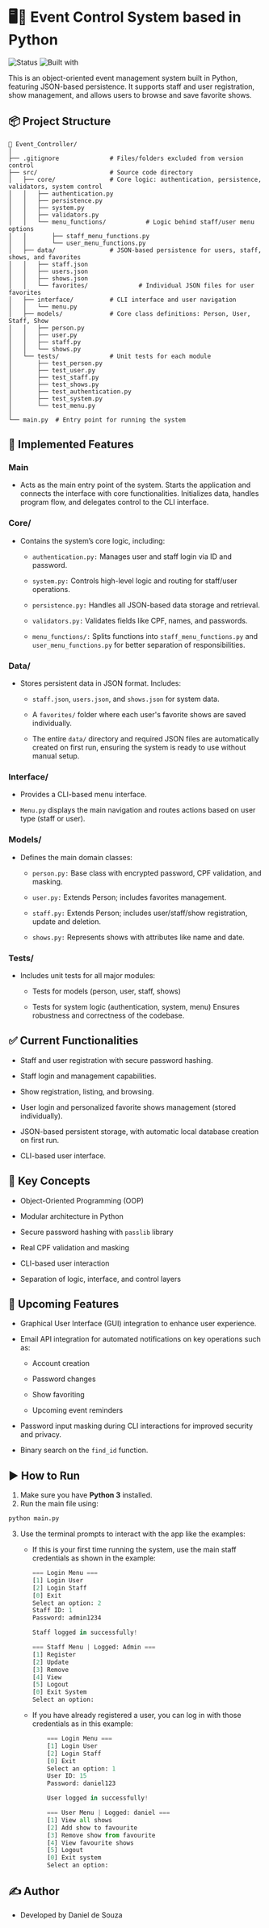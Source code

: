 
# 🖥️🐍 Event Control System based in Python

![Status](https://img.shields.io/badge/status-complete-blue)
![Built with](https://img.shields.io/badge/built%20with-Python%203.13-yellow)

This is an object-oriented event management system built in Python, featuring JSON-based persistence. It supports staff and user registration, show management, and allows users to browse and save favorite shows.


## 📦 Project Structure

```
📂 Event_Controller/
│
├── .gitignore              # Files/folders excluded from version control
├── src/                    # Source code directory
│   ├── core/               # Core logic: authentication, persistence, validators, system control
│   │   ├── authentication.py
│   │   ├── persistence.py            
│   │   ├── system.py                 
│   │   ├── validators.py
│   │   └── menu_functions/           # Logic behind staff/user menu options
│   │       ├── staff_menu_functions.py
│   │       └── user_menu_functions.py
│   ├── data/               # JSON-based persistence for users, staff, shows, and favorites
│   │   ├── staff.json 
│   │   ├── users.json
│   │   ├── shows.json
│   │   └── favorites/              # Individual JSON files for user favorites
│   ├── interface/          # CLI interface and user navigation
│   │   └── menu.py                 
│   ├── models/             # Core class definitions: Person, User, Staff, Show
│   │   ├── person.py               
│   │   ├── user.py                 
│   │   ├── staff.py                
│   │   └── shows.py                
│   └── tests/              # Unit tests for each module
│       ├── test_person.py
│       ├── test_user.py
│       ├── test_staff.py
│       ├── test_shows.py
│       ├── test_authentication.py
│       ├── test_system.py
│       └── test_menu.py
│
└── main.py  # Entry point for running the system
```

## 🧩 Implemented Features

### Main
- Acts as the main entry point of the system. Starts the application and connects the interface with core functionalities. Initializes data, handles program flow, and delegates control to the CLI interface.

### Core/
- Contains the system’s core logic, including:

    - `authentication.py:` Manages user and staff login via ID and password.

    - `system.py:` Controls high-level logic and routing for staff/user operations.

    - `persistence.py:` Handles all JSON-based data storage and retrieval.

    - `validators.py:` Validates fields like CPF, names, and passwords.

    - `menu_functions/:` Splits functions into `staff_menu_functions.py` and `user_menu_functions.py` for better separation of responsibilities.

### Data/
- Stores persistent data in JSON format.
Includes:

    - `staff.json`, `users.json`, and `shows.json` for system data.

    - A `favorites/` folder where each user's favorite shows are saved individually.

    - The entire `data/` directory and required JSON files are automatically created on first run, ensuring the system is ready to use without manual setup.

### Interface/
- Provides a CLI-based menu interface.

- `Menu.py` displays the main navigation and routes actions based on user type (staff or user).

### Models/
- Defines the main domain classes:

    - ``person.py:`` Base class with encrypted password, CPF validation, and masking.

    - ``user.py:`` Extends Person; includes favorites management.

    - ``staff.py:`` Extends Person; includes user/staff/show registration, update and deletion.

    - ``shows.py:`` Represents shows with attributes like name and date.

### Tests/
- Includes unit tests for all major modules:

    - Tests for models (person, user, staff, shows)

    - Tests for system logic (authentication, system, menu)
    Ensures robustness and correctness of the codebase.

## ✅ Current Functionalities

- Staff and user registration with secure password hashing.

- Staff login and management capabilities.

- Show registration, listing, and browsing.

- User login and personalized favorite shows management (stored individually).

- JSON-based persistent storage, with automatic local database creation on first run.

- CLI-based user interface.


## 🧠 Key Concepts

- Object-Oriented Programming (OOP)

- Modular architecture in Python

- Secure password hashing with ``passlib`` library

- Real CPF validation and masking

- CLI-based user interaction

- Separation of logic, interface, and control layers


## 🚧 Upcoming Features

- Graphical User Interface (GUI) integration to enhance user experience.

- Email API integration for automated notifications on key operations such as:

    - Account creation

    - Password changes

    - Show favoriting

    - Upcoming event reminders

- Password input masking during CLI interactions for improved security and privacy.
- Binary search on the ``find_id`` function.


## ▶️ How to Run

1. Make sure you have **Python 3** installed.  
2. Run the main file using:

```bash
python main.py
```

3. Use the terminal prompts to interact with the app like the examples:

    - If this is your first time running the system, use the main staff credentials as shown in the example:
        ```python
        === Login Menu ===
        [1] Login User
        [2] Login Staff
        [0] Exit
        Select an option: 2
        Staff ID: 1
        Password: admin1234

        Staff logged in successfully!

        === Staff Menu | Logged: Admin ===
        [1] Register
        [2] Update
        [3] Remove
        [4] View
        [5] Logout
        [0] Exit System
        Select an option: 
        ```
    
    - If you have already registered a user, you can log in with those credentials as in this example:
        ```python
            === Login Menu ===
            [1] Login User
            [2] Login Staff
            [0] Exit
            Select an option: 1
            User ID: 15
            Password: daniel123

            User logged in successfully!

            === User Menu | Logged: daniel ===
            [1] View all shows
            [2] Add show to favourite
            [3] Remove show from favourite
            [4] View favourite shows
            [5] Logout
            [0] Exit system
            Select an option: 
        ```

## ✍️ Author
- Developed by Daniel de Souza

